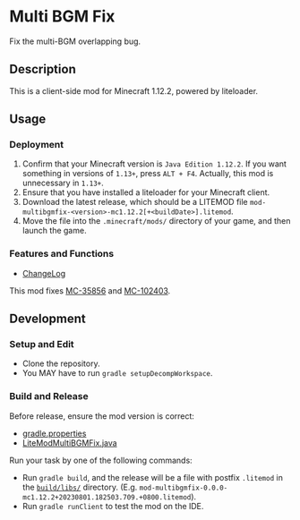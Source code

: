 # Multi BGM Fix

Fix the multi-BGM overlapping bug.

## Description

This is a client-side mod for Minecraft 1.12.2, powered by liteloader.

## Usage

### Deployment

1. Confirm that your Minecraft version is `Java Edition 1.12.2`. If you want something in versions of `1.13+`,
   press `ALT + F4`. Actually, this mod is unnecessary in `1.13+`.
2. Ensure that you have installed a liteloader for your Minecraft client.
3. Download the latest release, which should be a LITEMOD
   file `mod-multibgmfix-<version>-mc1.12.2[+<buildDate>].litemod`.
4. Move the file into the `.minecraft/mods/` directory of your game, and then launch the game.

### Features and Functions

- [ChangeLog](ChangeLog.md)

This mod fixes [MC-35856](https://bugs.mojang.com/browse/MC-35856)
and [MC-102403](https://bugs.mojang.com/browse/MC-102403).

## Development

### Setup and Edit

- Clone the repository.
- You MAY have to run `gradle setupDecompWorkspace`.

### Build and Release

Before release, ensure the mod version is correct:

- [gradle.properties](gradle.properties)
- [LiteModMultiBGMFix.java](src/main/java/io/github/rainyaphthyl/multibgmfix/LiteModMultiBGMFix.java)

Run your task by one of the following commands:

- Run `gradle build`, and the release will be a file with postfix `.litemod` in the [`build/libs/`](build/libs)
  directory. (E.g. `mod-multibgmfix-0.0.0-mc1.12.2+20230801.182503.709.+0800.litemod`).
- Run `gradle runClient` to test the mod on the IDE.
